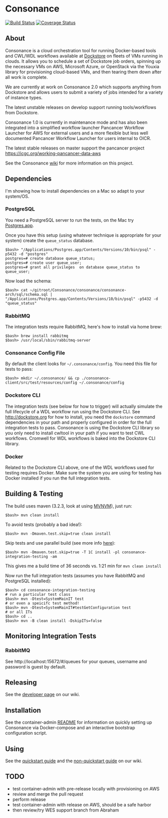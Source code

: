 # Consonance

[![Build Status](https://travis-ci.org/Consonance/consonance.svg?branch=develop)](https://travis-ci.org/Consonance/Consonance)
[![Coverage Status](https://coveralls.io/repos/Consonance/consonance/badge.svg?branch=develop)](https://coveralls.io/r/Consonance/consonance?branch=develop)

## About

Consonance is a cloud orchestration tool for running Docker-based tools and CWL/WDL workflows available at [Dockstore](https://dockstore.org) on fleets of VMs running in clouds.  It allows you to schedule a set of Dockstore job orders, spinning up the necessary VMs on AWS, Microsoft Azure, or OpenStack via the Youxia library for provisioning cloud-based VMs, and then tearing them down after all work is complete.

We are currently at work on Consonance 2.0 which supports anything from Dockstore and allows users to submit a variety of jobs intended for a variety of instance types.

The latest unstable releases on develop support running tools/workflows from  Dockstore.

Consonance 1.0 is currently in maintenance mode and has also been integrated into a simplified workflow launcher Pancancer Workflow Launcher for AWS for external users and a more flexible but less well documented Pancancer Workflow Launcher for users internal to OICR.

The latest stable releases on master support the pancancer project https://icgc.org/working-pancancer-data-aws

See the Consonance [wiki](https://github.com/Consonance/consonance/wiki) for more information on this project.

## Dependencies

I'm showing how to install dependencies on a Mac so adapt to your system/OS.

### PostgreSQL

You need a PostgreSQL server to run the tests, on the Mac try [Postgres.app](http://postgresapp.com/).

Once you have this setup (using whatever technique is appropriate for your system) create the `queue_status` database.

    $bash> "/Applications/Postgres.app/Contents/Versions/10/bin/psql" -p5432 -d "postgres"
    postgres=# create database queue_status;
    postgres=# create user queue_user;
    postgres=# grant all privileges  on database queue_status to queue_user;

Now load the schema:

    $bash> cat ~/gitroot/Consonance/consonance/consonance-arch/sql/schema.sql | "/Applications/Postgres.app/Contents/Versions/10/bin/psql" -p5432 -d "queue_status"

### RabbitMQ

The integration tests require RabbitMQ, here's how to install
via home brew:

    $bash> brew install rabbitmq
    $bash> /usr/local/sbin/rabbitmq-server

### Consonance Config File

By default the client looks for `~/.consonance/config`. You need this file for
tests to pass:

    $bash> mkdir ~/.consonance/ && cp ./consonance-client/src/test/resources/config ~/.consonance/config

### Dockstore CLI

The integration tests (see below for how to trigger) will actually simulate the full lifecycle of a WDL workflow run using the Dockstore CLI.  See http://dockstore.org for how to install, you need the `dockstore` command dependencies in your path and properly configured in order for the full integration tests to pass.  Consonance is using the Dockstore CLI library so you only need to install cwltool in your path if you want to test CWL workflows.  Cromwell for WDL workflows is baked into the Dockstore CLI library.

### Docker

Related to the Dockstore CLI above, one of the WDL workflows used for testing requires Docker.  Make sure the system you are using for testing has Docker installed if you run the full integration tests.

## Building & Testing

The build uses maven (3.2.3, look at using [MVNVM](http://mvnvm.org/)), just run:

    $bash> mvn clean install

 To avoid tests (probably a bad idea!):

    $bash> mvn -Dmaven.test.skip=true clean install

Skip tests and use parallel build (see more info [here](https://zeroturnaround.com/rebellabs/your-maven-build-is-slow-speed-it-up/)):

    $bash> mvn -Dmaven.test.skip=true -T 1C install -pl consonance-integration-testing -am

This gives me a build time of 36 seconds vs. 1:21 min for `mvn clean install`

Now run the full integration tests (assumes you have RabbitMQ and PostgreSQL installed):

    $bash> cd consonance-integration-testing
    # run a particular test class
    $bash> mvn -Dtest=SystemMainIT test
    # or even a speicifc test method!
    $bash> mvn -Dtest=SystemMainIT#testGetConfiguration test
    # or all ITs
    $bash> cd ..
    $bash> mvn -B clean install -DskipITs=false

## Monitoring Integration Tests

### RabbitMQ

See http://localhost:15672/#/queues for your queues, username and password is guest by default.

## Releasing

See the [developer page](https://github.com/Consonance/consonance/wiki/developers) on our wiki.

## Installation

See the container-admin [README](container-admin/README.md) for information on quickly setting up Consonance via Docker-compose and an interactive bootstrap configuration script.

## Using

See the [quickstart guide](https://github.com/Consonance/consonance/wiki/quickstart) and the [non-quickstart guide](https://github.com/Consonance/consonance/wiki/non-quickstart-users) on our wiki.

## TODO

* test container-admin with pre-release locally with provisioning on AWS
* review and merge the pull request
* perform release
* test container-admin with release on AWS, should be a safe harbor
* then review/try WES support branch from Abraham